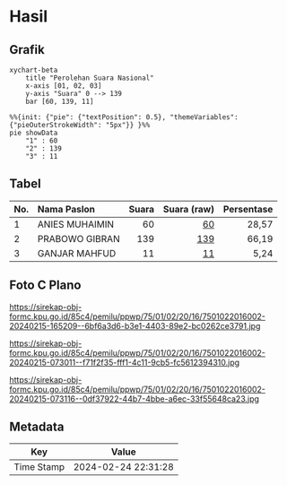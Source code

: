 # Hasil

## Grafik

```mermaid
xychart-beta
    title "Perolehan Suara Nasional"
    x-axis [01, 02, 03]
    y-axis "Suara" 0 --> 139
    bar [60, 139, 11]
```

```mermaid
%%{init: {"pie": {"textPosition": 0.5}, "themeVariables": {"pieOuterStrokeWidth": "5px"}} }%%
pie showData
    "1" : 60
    "2" : 139
    "3" : 11
```

## Tabel

| No. | Nama Paslon    | Suara | Suara (raw) | Persentase |
|:--- |:-------------- | -----:| -----------:| ----------:|
| 1   | ANIES MUHAIMIN | 60    | [60][p-1]   | 28,57      |
| 2   | PRABOWO GIBRAN | 139   | [139][p-2]  | 66,19      |
| 3   | GANJAR MAHFUD  | 11    | [11][p-3]   | 5,24       |


[p-1]: https://github.com/gigit-pemilu/pemilu-2024/blob/main/pilpres/hitung-suara/sub/75-gorontalo/sub/01-gorontalo/sub/02-telaga/sub/2016-hulawa/sub/002-tps/sub/paslon-1.txt
[p-2]: https://github.com/gigit-pemilu/pemilu-2024/blob/main/pilpres/hitung-suara/sub/75-gorontalo/sub/01-gorontalo/sub/02-telaga/sub/2016-hulawa/sub/002-tps/sub/paslon-2.txt
[p-3]: https://github.com/gigit-pemilu/pemilu-2024/blob/main/pilpres/hitung-suara/sub/75-gorontalo/sub/01-gorontalo/sub/02-telaga/sub/2016-hulawa/sub/002-tps/sub/paslon-3.txt

## Foto C Plano

https://sirekap-obj-formc.kpu.go.id/85c4/pemilu/ppwp/75/01/02/20/16/7501022016002-20240215-165209--6bf6a3d6-b3e1-4403-89e2-bc0262ce3791.jpg

https://sirekap-obj-formc.kpu.go.id/85c4/pemilu/ppwp/75/01/02/20/16/7501022016002-20240215-073011--f71f2f35-fff1-4c11-9cb5-fc5612394310.jpg

https://sirekap-obj-formc.kpu.go.id/85c4/pemilu/ppwp/75/01/02/20/16/7501022016002-20240215-073116--0df37922-44b7-4bbe-a6ec-33f55648ca23.jpg


## Metadata

| Key        | Value               |
| ---------- | ------------------- |
| Time Stamp | 2024-02-24 22:31:28 |



